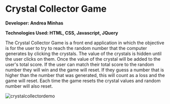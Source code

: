 # Crystal Collector Game

**Developer: Andrea Minhas**

**Technologies Used: HTML, CSS, Javascript, JQuery**

The Crystal Collector Game is a front end application in which the objective is for the user to try to reach the random number that the computer generates by clicking the crystals. The value of the crystals is hidden until the user clicks on them. Once the value of the crystal will be added to the user's total score. If the user can match their total score to the random number they will win and the game will reset. If they guess a number that is higher than the number that was generated, this will count as a loss and the game will reset. Each time the game resets the crystal values and random number will also reset.

![crystalcollectordemo](https://user-images.githubusercontent.com/44379703/53209139-22e6e280-35ff-11e9-9990-4e9a10a388c8.gif)


